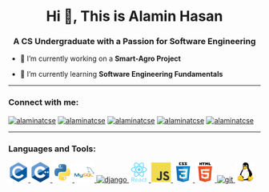 <h1 align="center">Hi 👋, This is Alamin Hasan</h1>
<h3 align="center">A CS Undergraduate with a Passion for Software Engineering</h3>
<!-- <p align="right"> <img src="https://media.licdn.com/dms/image/D5603AQFM-9hfJ_SH3A/profile-displayphoto-shrink_100_100/0/1677430430135?e=1711584000&v=beta&t=OoNbBGrPvutKTrHHIy6zgK9_qm92HMf615BqRhlNYqc" alt="alaminatcse" /> </p> -->

- 🔭 I’m currently working on a **Smart-Agro Project**

- 🌱 I’m currently learning **Software Engineering Fundamentals**
<hr>

<h3 align="left">Connect with me:</h3>
<p align="left">
<a href="https://linkedin.com/in/alaminatcse" target="blank"><img align="center" src="https://raw.githubusercontent.com/rahuldkjain/github-profile-readme-generator/master/src/images/icons/Social/linked-in-alt.svg" alt="alaminatcse" height="30" width="40" /></a> <a href="https://www.leetcode.com/alaminatcse" target="blank"><img align="center" src="https://raw.githubusercontent.com/rahuldkjain/github-profile-readme-generator/master/src/images/icons/Social/leet-code.svg" alt="alaminatcse" height="30" width="40" /></a> <a href="https://www.hackerrank.com/alaminatcse" target="blank"><img align="center" src="https://raw.githubusercontent.com/rahuldkjain/github-profile-readme-generator/master/src/images/icons/Social/hackerrank.svg" alt="alaminatcse" height="30" width="40" /></a> <a href="https://www.codechef.com/users/alaminatcse" target="blank"><img align="center" src="https://cdn.jsdelivr.net/npm/simple-icons@3.1.0/icons/codechef.svg" alt="alaminatcse" height="30" width="40" /></a> <a href="https://kaggle.com/alaminatcse" target="blank"><img align="center" src="https://raw.githubusercontent.com/rahuldkjain/github-profile-readme-generator/master/src/images/icons/Social/kaggle.svg" alt="alaminatcse" height="30" width="40" /></a>
</p>
<hr>

<h3 align="left">Languages and Tools:</h3>
<p align="left">
</a> <a href="https://www.cprogramming.com/" target="_blank" rel="noreferrer"> <img src="https://raw.githubusercontent.com/devicons/devicon/master/icons/c/c-original.svg" alt="c" width="40" height="40"/> </a> <a href="https://www.w3schools.com/cpp/" target="_blank" rel="noreferrer"> <img src="https://raw.githubusercontent.com/devicons/devicon/master/icons/cplusplus/cplusplus-original.svg" alt="cplusplus" width="40" height="40"/> </a> <a href="https://www.python.org" target="_blank" rel="noreferrer"> <img src="https://raw.githubusercontent.com/devicons/devicon/master/icons/python/python-original.svg" alt="python" width="40" height="40"/> </a> <a href="https://www.mysql.com/" target="_blank" rel="noreferrer"> <img src="https://raw.githubusercontent.com/devicons/devicon/master/icons/mysql/mysql-original-wordmark.svg" alt="mysql" width="40" height="40"/> </a> <a href="https://www.djangoproject.com/" target="_blank" rel="noreferrer"> <img src="https://cdn.worldvectorlogo.com/logos/django.svg" alt="django" width="40" height="40"/> </a> <a href="https://reactjs.org/" target="_blank" rel="noreferrer"> <img src="https://raw.githubusercontent.com/devicons/devicon/master/icons/react/react-original-wordmark.svg" alt="react" width="40" height="40"/> </a> <a href="https://developer.mozilla.org/en-US/docs/Web/JavaScript" target="_blank" rel="noreferrer"> <img src="https://raw.githubusercontent.com/devicons/devicon/master/icons/javascript/javascript-original.svg" alt="javascript" width="40" height="40"/> </a> <a href="https://www.w3schools.com/css/" target="_blank" rel="noreferrer"> <img src="https://raw.githubusercontent.com/devicons/devicon/master/icons/css3/css3-original-wordmark.svg" alt="css3" width="40" height="40"/> </a> <a href="https://www.w3.org/html/" target="_blank" rel="noreferrer"> <img src="https://raw.githubusercontent.com/devicons/devicon/master/icons/html5/html5-original-wordmark.svg" alt="html5" width="40" height="40"/> </a> <a href="https://git-scm.com/" target="_blank" rel="noreferrer"> <img src="https://www.vectorlogo.zone/logos/git-scm/git-scm-icon.svg" alt="git" width="40" height="40"/> </a> <a href="https://www.linux.org/" target="_blank" rel="noreferrer"> <img src="https://raw.githubusercontent.com/devicons/devicon/master/icons/linux/linux-original.svg" alt="linux" width="40" height="40"/> </a> 
</p>
